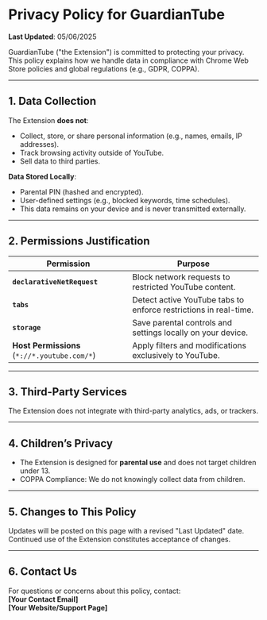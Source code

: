 # Privacy Policy for GuardianTube
**Last Updated**: 05/06/2025

GuardianTube ("the Extension") is committed to protecting your privacy. This policy explains how we handle data in compliance with Chrome Web Store policies and global regulations (e.g., GDPR, COPPA).

---

## 1. **Data Collection**
The Extension **does not**:
- Collect, store, or share personal information (e.g., names, emails, IP addresses).
- Track browsing activity outside of YouTube.
- Sell data to third parties.

**Data Stored Locally**:
- Parental PIN (hashed and encrypted).
- User-defined settings (e.g., blocked keywords, time schedules).
- This data remains on your device and is never transmitted externally.

---

## 2. **Permissions Justification**
| Permission | Purpose |  
|------------|---------|  
| **`declarativeNetRequest`** | Block network requests to restricted YouTube content. |  
| **`tabs`** | Detect active YouTube tabs to enforce restrictions in real-time. |  
| **`storage`** | Save parental controls and settings locally on your device. |  
| **Host Permissions** (`*://*.youtube.com/*`) | Apply filters and modifications exclusively to YouTube. |  

---

## 3. **Third-Party Services**
The Extension does not integrate with third-party analytics, ads, or trackers.

---

## 4. **Children’s Privacy**
- The Extension is designed for **parental use** and does not target children under 13.
- COPPA Compliance: We do not knowingly collect data from children.

---

## 5. **Changes to This Policy**
Updates will be posted on this page with a revised "Last Updated" date. Continued use of the Extension constitutes acceptance of changes.

---

## 6. **Contact Us**
For questions or concerns about this policy, contact:  
**[Your Contact Email]**  
**[Your Website/Support Page]**  